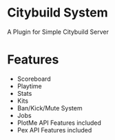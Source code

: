 # Citybuild System
A Plugin for Simple Citybuild Server

# Features
- Scoreboard
- Playtime
- Stats
- Kits
- Ban/Kick/Mute System
- Jobs
- PlotMe API Features included
- Pex API Features included
